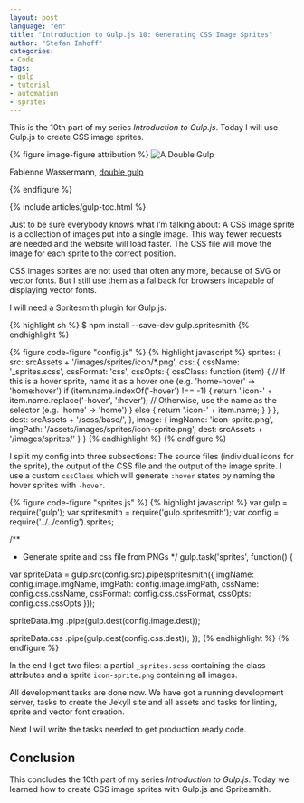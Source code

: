 ```yaml
---
layout: post
language: "en"
title: "Introduction to Gulp.js 10: Generating CSS Image Sprites"
author: "Stefan Imhoff"
categories:
- Code
tags:
- gulp
- tutorial
- automation
- sprites
---
```


This is the 10th part of my series *Introduction to Gulp.js*. Today I will use Gulp.js to create CSS image sprites.

{% figure image-figure attribution %}
<img src="/assets/images/artikel/gulp-tutorial-10.jpg" alt="A Double Gulp">
<p class="attribution-text"><i class="icon-cc"></i> Fabienne Wassermann, <a href="https://www.flickr.com/photos/fabi_k/5119690026">double gulp</a></p>
{% endfigure %}

{% include articles/gulp-toc.html %}

Just to be sure everybody knows what I’m talking about: A CSS image sprite is a collection of images put into a single image. This way fewer requests are needed and the website will load faster. The CSS file will move the image for each sprite to the correct position.

CSS images sprites are not used that often any more, because of SVG or vector fonts. But I still use them as a fallback for browsers incapable of displaying vector fonts.

I will need a Spritesmith plugin for Gulp.js:

{% highlight sh %}
$ npm install --save-dev gulp.spritesmith
{% endhighlight %}

{% figure code-figure "config.js" %}
{% highlight javascript %}
sprites: {
  src: srcAssets + '/images/sprites/icon/*.png',
  css: {
    cssName: '_sprites.scss',
    cssFormat: 'css',
    cssOpts: {
      cssClass: function (item) {
        // If this is a hover sprite, name it as a hover one (e.g. 'home-hover' -> 'home:hover')
        if (item.name.indexOf('-hover') !== -1) {
          return '.icon-' + item.name.replace('-hover', ':hover');
          // Otherwise, use the name as the selector (e.g. 'home' -> 'home')
        } else {
          return '.icon-' + item.name;
        }
      }
    },
    dest: srcAssets + '/scss/base/',
  },
  image: {
    imgName: 'icon-sprite.png',
    imgPath: '/assets/images/sprites/icon-sprite.png',
    dest: srcAssets + '/images/sprites/'
  }
}
{% endhighlight %}
{% endfigure %}

I split my config into three subsections: The source files (individual icons for the sprite), the output of the CSS file and the output of the image sprite. I use a custom `cssClass` which will generate `:hover` states by naming the hover sprites with `-hover`.

{% figure code-figure "sprites.js" %}
{% highlight javascript %}
var gulp        = require('gulp');
var spritesmith = require('gulp.spritesmith');
var config      = require('../../config').sprites;

/**
 * Generate sprite and css file from PNGs
 */
gulp.task('sprites', function() {

  var spriteData = gulp.src(config.src).pipe(spritesmith({
    imgName: config.image.imgName,
    imgPath: config.image.imgPath,
    cssName: config.css.cssName,
    cssFormat: config.css.cssFormat,
    cssOpts: config.css.cssOpts
  }));

  spriteData.img
    .pipe(gulp.dest(config.image.dest));

  spriteData.css
    .pipe(gulp.dest(config.css.dest));
});
{% endhighlight %}
{% endfigure %}

In the end I get two files: a partial `_sprites.scss` containing the class attributes and a sprite `icon-sprite.png` containing all images.

All development tasks are done now. We have got a running development server, tasks to create the Jekyll site and all assets and tasks for linting, sprite and vector font creation.

Next I will write the tasks needed to get production ready code.

## Conclusion
This concludes the 10th part of my series *Introduction to Gulp.js*. Today we learned how to create CSS image sprites with Gulp.js and Spritesmith.
